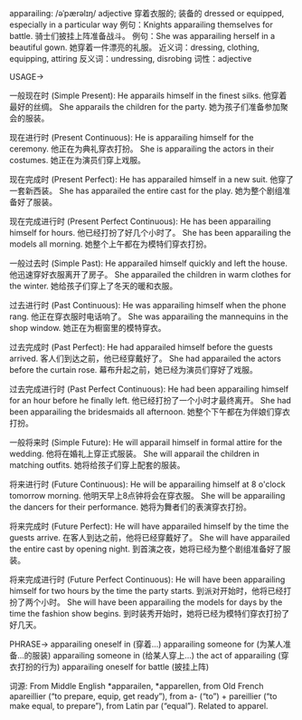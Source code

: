 apparailing: /əˈpærəlɪŋ/
adjective
穿着衣服的; 装备的
dressed or equipped, especially in a particular way
例句：Knights apparailing themselves for battle. 骑士们披挂上阵准备战斗。
例句：She was apparailing herself in a beautiful gown. 她穿着一件漂亮的礼服。
近义词：dressing, clothing, equipping, attiring
反义词：undressing, disrobing
词性：adjective


USAGE->

一般现在时 (Simple Present):
He apparails himself in the finest silks. 他穿着最好的丝绸。
She apparails the children for the party. 她为孩子们准备参加聚会的服装。

现在进行时 (Present Continuous):
He is apparailing himself for the ceremony. 他正在为典礼穿衣打扮。
She is apparailing the actors in their costumes. 她正在为演员们穿上戏服。

现在完成时 (Present Perfect):
He has apparailed himself in a new suit. 他穿了一套新西装。
She has apparailed the entire cast for the play. 她为整个剧组准备好了服装。

现在完成进行时 (Present Perfect Continuous):
He has been apparailing himself for hours. 他已经打扮了好几个小时了。
She has been apparailing the models all morning. 她整个上午都在为模特们穿衣打扮。

一般过去时 (Simple Past):
He apparailed himself quickly and left the house. 他迅速穿好衣服离开了房子。
She apparailed the children in warm clothes for the winter. 她给孩子们穿上了冬天的暖和衣服。

过去进行时 (Past Continuous):
He was apparailing himself when the phone rang. 他正在穿衣服时电话响了。
She was apparailing the mannequins in the shop window. 她正在为橱窗里的模特穿衣。

过去完成时 (Past Perfect):
He had apparailed himself before the guests arrived.  客人们到达之前，他已经穿戴好了。
She had apparailed the actors before the curtain rose. 幕布升起之前，她已经为演员们穿好了戏服。

过去完成进行时 (Past Perfect Continuous):
He had been apparailing himself for an hour before he finally left. 他已经打扮了一个小时才最终离开。
She had been apparailing the bridesmaids all afternoon. 她整个下午都在为伴娘们穿衣打扮。

一般将来时 (Simple Future):
He will apparail himself in formal attire for the wedding. 他将在婚礼上穿正式服装。
She will apparail the children in matching outfits. 她将给孩子们穿上配套的服装。

将来进行时 (Future Continuous):
He will be apparailing himself at 8 o'clock tomorrow morning. 他明天早上8点钟将会在穿衣服。
She will be apparailing the dancers for their performance. 她将为舞者们的表演穿衣打扮。

将来完成时 (Future Perfect):
He will have apparailed himself by the time the guests arrive. 在客人到达之前，他将已经穿戴好了。
She will have apparailed the entire cast by opening night. 到首演之夜，她将已经为整个剧组准备好了服装。

将来完成进行时 (Future Perfect Continuous):
He will have been apparailing himself for two hours by the time the party starts. 到派对开始时，他将已经打扮了两个小时。
She will have been apparailing the models for days by the time the fashion show begins. 到时装秀开始时，她将已经为模特们穿衣打扮了好几天。


PHRASE->
apparailing oneself in (穿着...)
apparailing someone for (为某人准备...的服装)
apparailing someone in (给某人穿上...)
the act of apparailing (穿衣打扮的行为)
apparailing oneself for battle (披挂上阵)

词源: From Middle English *apparailen, *apparellen, from Old French apareillier (“to prepare, equip, get ready”), from a- (“to”) + pareillier (“to make equal, to prepare”), from Latin par (“equal”).  Related to apparel.
